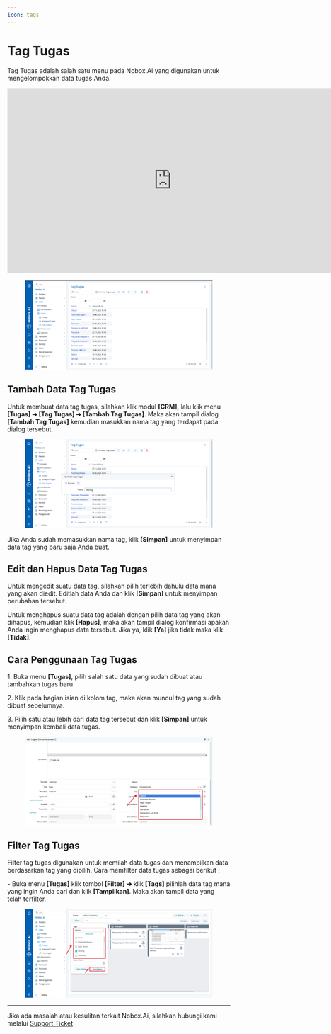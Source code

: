 ```yaml
---
icon: tags
---
```


# Tag Tugas

Tag Tugas adalah salah satu menu pada Nobox.Ai yang digunakan untuk mengelompokkan data tugas Anda.


<iframe width="742" height="418" src="https://www.youtube.com/embed/lfw4stJWM1A" title="Pengenalan Tampilan NoBox" frameborder="0" allow="accelerometer; autoplay; clipboard-write; encrypted-media; gyroscope; picture-in-picture; web-share" referrerpolicy="strict-origin-when-cross-origin" allowfullscreen></iframe>


<figure><img src="../../.gitbook/assets/tampilan tag tugas.png" alt=""><figcaption></figcaption></figure>

## **Tambah Data Tag Tugas**

Untuk membuat data tag tugas, silahkan klik modul **\[CRM],** lalu klik menu **\[Tugas] ➔ \[Tag Tugas] ➔ \[Tambah Tag Tugas]**. Maka akan tampil dialog **\[Tambah Tag Tugas]** kemudian masukkan nama tag yang terdapat pada dialog tersebut.

<figure><img src="../../.gitbook/assets/tampilan Tambah tag tugas.png" alt=""><figcaption></figcaption></figure>

Jika Anda sudah memasukkan nama tag, klik **\[Simpan]** untuk menyimpan data tag yang baru saja Anda buat.

## **Edit dan Hapus Data Tag Tugas**

Untuk mengedit suatu data tag, silahkan pilih terlebih dahulu data mana yang akan diedit. Editlah data Anda dan klik **\[Simpan]** untuk menyimpan perubahan tersebut.

Untuk menghapus suatu data tag adalah dengan pilih data tag yang akan dihapus, kemudian klik **\[Hapus]**, maka akan tampil dialog konfirmasi apakah Anda ingin menghapus data tersebut. Jika ya, klik **\[Ya]** jika tidak maka klik **\[Tidak]**.

## **Cara Penggunaan Tag Tugas**

1\. Buka menu **\[Tugas]**, pilih salah satu data yang sudah dibuat atau tambahkan tugas baru.

2\. Klik pada bagian isian di kolom tag, maka akan muncul tag yang sudah dibuat sebelumnya.

3\. Pilih satu atau lebih dari data tag tersebut dan klik **\[Simpan]** untuk menyimpan kembali data tugas.

<figure><img src="../../.gitbook/assets/Tampilan pilih tag.png" alt=""><figcaption></figcaption></figure>

## **Filter Tag Tugas**

Filter tag tugas digunakan untuk memilah data tugas dan menampilkan data berdasarkan tag yang dipilih. Cara memfilter data tugas sebagai berikut :

\- Buka menu **\[Tugas]** klik tombol **\[Filter]** **➔** klik **\[Tags]** pilihlah data tag mana yang ingin Anda cari dan klik **\[Tampilkan]**. Maka akan tampil data yang telah terfilter.

<figure><img src="../../.gitbook/assets/Tampilan Filter tag tugas .png" alt=""><figcaption></figcaption></figure>

***

Jika ada masalah atau kesulitan terkait Nobox.Ai, silahkan hubungi kami melalui [Support Ticket](https://crm.nobox.ai/clients/tickets)
